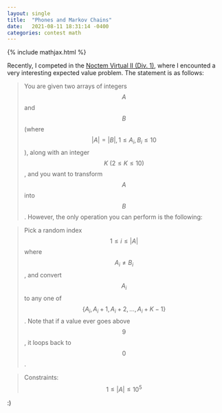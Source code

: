 ```yaml
---
layout: single
title:  "Phones and Markov Chains"
date:   2021-08-11 18:31:14 -0400
categories: contest math
---
```


{% include mathjax.html %}

Recently, I competed in the [Noctem Virtual II (Div. 1)](https://www.noctemdevelopment.org/NoctemVirtualII.html), where
 I encounted a very interesting expected value problem.  The statement is as follows:

> You are given two arrays of integers $$A$$ and $$B$$ (where $$|A|=|B|,1 \le A_i,B_i \le 10$$), along with an integer $$K\ (2 \le K \le 10)$$, and
> you want to transform $$A$$ into $$B$$.  However, the only operation you can perform is the following:

> Pick a random index $$1 \le i \le |A|$$ where $$A_i \neq B_i$$, and convert $$A_i$$ to any one of $$\{A_i, A_i+1, A_i+2, \ldots, A_i+K-1\}$$.
> Note that if a value ever goes above $$9$$, it loops back to $$0$$.

> Constraints: $$1 \le |A| \le 10^5$$

:)